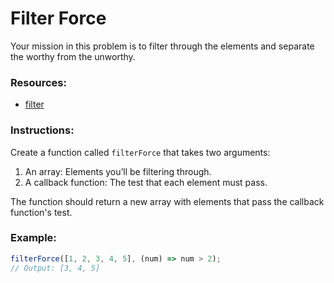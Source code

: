 # Filter Force

Your mission in this problem is to filter through the elements and separate the worthy from the unworthy.

### Resources:

- [filter](https://developer.mozilla.org/en-US/docs/Web/JavaScript/Reference/Global_Objects/Array/filter)

### Instructions:

Create a function called `filterForce` that takes two arguments:

1. An array: Elements you’ll be filtering through.
2. A callback function: The test that each element must pass.

The function should return a new array with elements that pass the callback function's test.

### Example:

```js
filterForce([1, 2, 3, 4, 5], (num) => num > 2);
// Output: [3, 4, 5]
```
